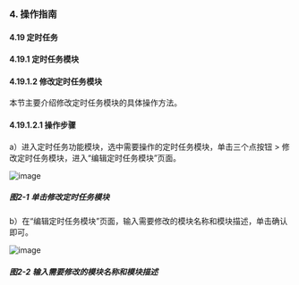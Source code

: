 ### 4. 操作指南

#### 4.19 定时任务

#### 4.19.1 定时任务模块

#### 4.19.1.2 修改定时任务模块

本节主要介绍修改定时任务模块的具体操作方法。

#### 4.19.1.2.1 操作步骤

a）进入定时任务功能模块，选中需要操作的定时任务模块，单击三个点按钮 > 修改定时任务模块，进入“编辑定时任务模块”页面。

![image](https://user-images.githubusercontent.com/79617492/199675734-48761433-6158-483d-9c87-55ede36b1f02.png)

##### 图2-1 单击修改定时任务模块

b）在“编辑定时任务模块”页面，输入需要修改的模块名称和模块描述，单击确认即可。

![image](https://user-images.githubusercontent.com/79617492/199675755-001aa63e-53ee-4009-8647-430f956c1be1.png)

##### 图2-2 输入需要修改的模块名称和模块描述
